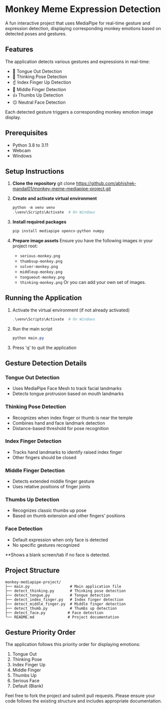 # Monkey Meme Expression Detection

A fun interactive project that uses MediaPipe for real-time gesture and expression detection, displaying corresponding monkey emotions based on detected poses and gestures.

## Features

The application detects various gestures and expressions in real-time:
- 👅 Tongue Out Detection
- 🤔 Thinking Pose Detection
- ☝️ Index Finger Up Detection
- 🖕 Middle Finger Detection
- 👍 Thumbs Up Detection
- 😐 Neutral Face Detection

Each detected gesture triggers a corresponding monkey emotion image display.

## Prerequisites

- Python 3.8 to 3.11
- Webcam
- Windows

## Setup Instructions

1. **Clone the repository**
   git clone https://github.com/abhishek-mandal01/monkey-meme-mediapipe-project.git

2. **Create and activate virtual environment**
   ```powershell
   python -m venv venv
   .\venv\Scripts\Activate  # On Windows
   ```

3. **Install required packages**
   ```powershell
   pip install mediapipe opencv-python numpy
   ```

4. **Prepare image assets**
   Ensure you have the following images in your project root:
   - `serious-monkey.png`
   - `thumbsup-monkey.png`
   - `solver-monkey.png`
   - `middleup-monkey.png`
   - `tongueout-monkey.png`
   - `thinking-monkey.png`
Or you can add your own set of images.

## Running the Application

1. Activate the virtual environment (if not already activated)
   ```powershell
   .\venv\Scripts\Activate  # On Windows
   ```

2. Run the main script
   ```powershell
   python main.py
   ```

3. Press 'q' to quit the application

## Gesture Detection Details

### Tongue Out Detection
- Uses MediaPipe Face Mesh to track facial landmarks
- Detects tongue protrusion based on mouth landmarks

### Thinking Pose Detection
- Recognizes when index finger or thumb is near the temple
- Combines hand and face landmark detection
- Distance-based threshold for pose recognition

### Index Finger Detection
- Tracks hand landmarks to identify raised index finger
- Other fingers should be closed

### Middle Finger Detection
- Detects extended middle finger gesture
- Uses relative positions of finger joints

### Thumbs Up Detection
- Recognizes classic thumbs up pose
- Based on thumb extension and other fingers' positions

### Face Detection
- Default expression when only face is detected
- No specific gestures recognized

**Shows a blank screen/tab if no face is detected.

## Project Structure

```
monkey-mediapipe-project/
├── main.py                  # Main application file
├── detect_thinking.py       # Thinking pose detection
├── detect_tongue.py         # Tongue detection
├── detect_index_finger.py   # Index finger detection
├── detect_middle_finger.py  # Middle finger detection
├── detect_thumb.py          # Thumbs up detection
├── detect_face.py          # Face detection
└── README.md               # Project documentation
```

## Gesture Priority Order

The application follows this priority order for displaying emotions:
1. Tongue Out
2. Thinking Pose
3. Index Finger Up
4. Middle Finger
5. Thumbs Up
6. Serious Face
7. Default (Blank)


Feel free to fork the project and submit pull requests. Please ensure your code follows the existing structure and includes appropriate documentation.